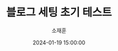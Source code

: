 ---
emoji: 🎖
title: 블로그 세팅 초기 테스트
date: '2024-01-19 15:00:00'
author: 소재훈
tags: 백준 ps 문제풀이
categories: PS
---